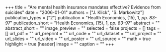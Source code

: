 +++
title = "Are mental health insurance mandates effective? Evidence from suicides"
date = "2006-01-01"
authors = ["J. Klick", "S. Markowitz"]
publication_types = ["2"]
publication = "Health Economics, (15), 1, _pp. 83-97_"
publication_short = "Health Economics, (15), 1, _pp. 83-97_"
abstract = ""
abstract_short = ""
image_preview = ""
selected = false
projects = []
tags = []
url_pdf = ""
url_preprint = ""
url_code = ""
url_dataset = ""
url_project = ""
url_slides = ""
url_video = ""
url_poster = ""
url_source = ""
math = true
highlight = true
[header]
image = ""
caption = ""
+++
